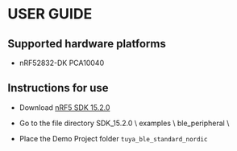 # USER GUIDE

## Supported hardware platforms

- nRF52832-DK PCA10040



## Instructions for use

- Download [nRF5 SDK 15.2.0](https://www.nordicsemi.com/Software-and-Tools/Software/nRF5-SDK/Download#infotabs)
- Go to the file directory SDK_15.2.0 \ examples \ ble_peripheral \
- Place the Demo Project folder `tuya_ble_standard_nordic` 